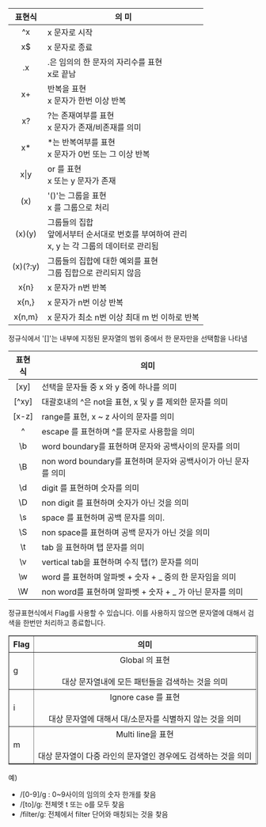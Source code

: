  |표현식|<center>의 미</center>|
 |:---:|:---|
 |^x| x 문자로 시작|
|x$| x 문자로 종료|
 |.x| .은 임의의 한 문자의 자리수를 표현<br> x로 끝남|
| x+| 반복을 표현<br> x 문자가 한번 이상 반복|
 |x?| ?는 존재여부를 표현<br> x 문자가 존재/비존재를 의미|
 |x*| *는 반복여부를 표현<br>x 문자가 0번 또는 그 이상 반복|
| x\|y| or 를 표현<br> x 또는 y 문자가 존재|
 |(x)| '()'는 그룹을 표현<br> x 를 그룹으로 처리|
 |(x)(y)|그룹들의 집합<br>앞에서부터 순서대로 번호를 부여하여 관리<br>x, y 는 각 그룹의 데이터로 관리됨|
 |(x)(?:y)|그룹들의 집합에 대한 예외를 표현<br>그룹 집합으로 관리되지 않음| 
 |x{n}| x 문자가 n번 반복|
 |x{n,}| x 문자가 n번 이상 반복|
 |x{n,m}| x 문자가 최소 n번 이상 최대 m 번 이하로 반복|

정규식에서 '[]'는 내부에 지정된 문자열의 범위 중에서 한 문자만을 선택함을 나타냄

|표현식|<center>의미</center>|
 |:---:|:---|
|[xy] |선택을 문자들 중 x 와 y 중에 하나를 의미|
|[\^xy]| 대괄호내의 ^은 not을 표현,  x 및 y 를 제외한 문자를 의미|
| [x-z]|range를 표현, x ~ z 사이의 문자를 의미 |
|\^| escape 를 표현하며 ^를 문자로 사용함을 의미|
|\b| word boundary를 표현하며 문자와 공백사이의 문자를 의미|
|\B| non word boundary를 표현하며 문자와 공백사이가 아닌 문자를 의미|
|\d| digit 를 표현하며 숫자를 의미 |
| \D| non digit 를 표현하며 숫자가 아닌 것을 의미| 
|\s| space 를 표현하며 공백 문자를 의미. |
| \S| non space를 표현하며 공백 문자가 아닌 것을 의미|
|\t| tab 을 표현하며 탭 문자를 의미|
|\v| vertical tab을 표현하며 수직 탭(?) 문자를 의미|
|\w| word 를 표현하며 알파벳 + 숫자 + _ 중의 한 문자임을 의미 |
| \W| non word를 표현하며 알파벳 + 숫자 + _ 가 아닌 문자를 의미| 

정규표현식에서 Flag를 사용할 수 있습니다. 이를 사용하지 않으면 문자열에 대해서 검색을 한번만 처리하고 종료합니다. 

<table border="1", cellpadding="20">
    <tbody>
        <tr>
        <th><center>Flag</center></th> 
        <th><center>의미</center></th>
        </tr>
        <tr>
        <td>g</td>
        <td> <center>Global 의 표현</center><br/> <center>대상 문자열내에 모든 패턴들을 검색하는 것을 의미 </center></td>
        </tr>        
        <tr>
        <td>i</td>
        <td> <center>Ignore case 를 표현</center><br/><center> 대상 문자열에 대해서 대/소문자를 식별하지 않는 것을 의미</center> </td>
        </tr>
        <tr>
        <td>m</td>
        <td> <center>Multi line을 표현</center><br/> <center>대상 문자열이 다중 라인의 문자열인 경우에도 검색하는 것을 의미</center></td>
        </tr>
</tbody>
</table>

예) 
- /[0-9]/g : 0~9사이의 임의의 숫자 한개를 찾음
- /[to]/g: 전체엣 t 또는 o를 모두 찾음
- /filter/g: 전체에서 filter 단어와 매칭되는 것을 찾음
